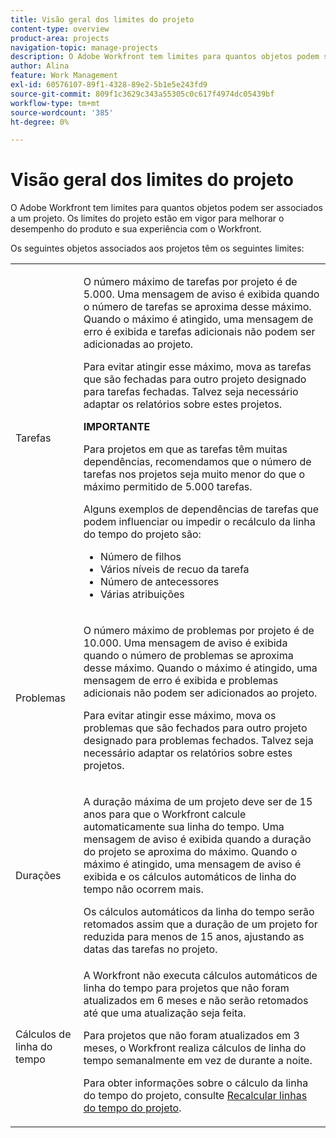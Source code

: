 ```yaml
---
title: Visão geral dos limites do projeto
content-type: overview
product-area: projects
navigation-topic: manage-projects
description: O Adobe Workfront tem limites para quantos objetos podem ser associados a um projeto. Os limites do projeto estão em vigor para melhorar o desempenho do produto e sua experiência com o Workfront.
author: Alina
feature: Work Management
exl-id: 60576107-89f1-4328-89e2-5b1e5e243fd9
source-git-commit: 809f1c3629c343a55305c0c617f4974dc05439bf
workflow-type: tm+mt
source-wordcount: '385'
ht-degree: 0%

---
```


# Visão geral dos limites do projeto

O Adobe Workfront tem limites para quantos objetos podem ser associados a um projeto. Os limites do projeto estão em vigor para melhorar o desempenho do produto e sua experiência com o Workfront.

Os seguintes objetos associados aos projetos têm os seguintes limites:

<table style="table-layout:auto"> 
 <col> 
 <col> 
 <tbody> 
  <tr> 
   <td role="rowheader"><p>Tarefas</p></td> 
   <td>  <p>O número máximo de tarefas por projeto é de 5.000. Uma mensagem de aviso é exibida quando o número de tarefas se aproxima desse máximo. Quando o máximo é atingido, uma mensagem de erro é exibida e tarefas adicionais não podem ser adicionadas ao projeto.</p> <p>Para evitar atingir esse máximo, mova as tarefas que são fechadas para outro projeto designado para tarefas fechadas. Talvez seja necessário adaptar os relatórios sobre estes projetos.</p>

<b>IMPORTANTE</b>

Para projetos em que as tarefas têm muitas dependências, recomendamos que o número de tarefas nos projetos seja muito menor do que o máximo permitido de 5.000 tarefas.

Alguns exemplos de dependências de tarefas que podem influenciar ou impedir o recálculo da linha do tempo do projeto são:

<ul><li>Número de filhos</li>
   <li>Vários níveis de recuo da tarefa</li>
   <li>Número de antecessores</li>
   <li>Várias atribuições</li>
   </ul>
   </td> 
  </tr> 
  <tr> 
   <td role="rowheader"><p>Problemas</p></td> 
   <td>  <p>O número máximo de problemas por projeto é de 10.000. Uma mensagem de aviso é exibida quando o número de problemas se aproxima desse máximo. Quando o máximo é atingido, uma mensagem de erro é exibida e problemas adicionais não podem ser adicionados ao projeto.</p> <p>Para evitar atingir esse máximo, mova os problemas que são fechados para outro projeto designado para problemas fechados. Talvez seja necessário adaptar os relatórios sobre estes projetos.</p> </td> 
  </tr> 
  <tr> 
   <td role="rowheader"><p>Durações</p></td> 
   <td> <p>A duração máxima de um projeto deve ser de 15 anos para que o Workfront calcule automaticamente sua linha do tempo. Uma mensagem de aviso é exibida quando a duração do projeto se aproxima do máximo. Quando o máximo é atingido, uma mensagem de aviso é exibida e os cálculos automáticos de linha do tempo não ocorrem mais.</p> <p>Os cálculos automáticos da linha do tempo serão retomados assim que a duração de um projeto for reduzida para menos de 15 anos, ajustando as datas das tarefas no projeto.</p> </td> 
  </tr> 
  <tr> 
   <td role="rowheader"><p>Cálculos de linha do tempo</p></td> 
   <td>A Workfront não executa cálculos automáticos de linha do tempo para projetos que não foram atualizados em 6 meses e não serão retomados até que uma atualização seja feita.<p>Para projetos que não foram atualizados em 3 meses, o Workfront realiza cálculos de linha do tempo semanalmente em vez de durante a noite.</p><p>Para obter informações sobre o cálculo da linha do tempo do projeto, consulte <a href="../../../manage-work/projects/manage-projects/recalculate-project-timeline.md" class="MCXref xref">Recalcular linhas do tempo do projeto</a>. </p></td> 
  </tr> 
 </tbody> 
</table>

<!-- Notes from the table: 
     <p>For tasks limits: (This is NOT TRUE , but the PMs always wanted this to stay the way it is because they don't want customers creating projects bigger than this.)</p>
    <p>For issue limits: (this is true only for some clusters; according to Anna A., some clusters are set to a million.)</p>
    -->